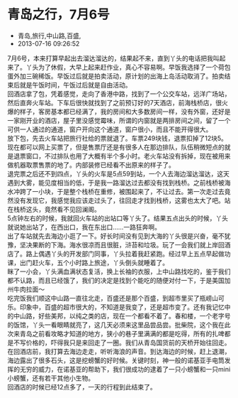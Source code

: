 # 青岛之行，7月6号
- 青岛,旅行,中山路,百盛,
- 2013-07-16 09:26:52


<div>7月6号，本来打算早起出去溜达溜达的，结果起不来，直到丫头的电话把我叫起来了。丫头为了休假，大早上起来赶作业，真心不容易啊。早饭我选择了一个荷包蛋外加三碗稀饭。早饭过后就是拍卖活动，原计划的出海上岛活动取消了。拍卖结束后就是午饭时间，午饭过后就是自由活动。</div><div>回酒店拿了包，凭着感觉，走向了香港中路，找到了一个公交车站，远洋广场站，然后直奔火车站。下车后很快就找到了之前预订好的7天酒店，前海栈桥店，很火爆的样子，客房基本都已经满了，我的房间和大多数房间一样，没有外窗，还好是一家刚开业的酒店，屋子里没感觉霉味，所谓的内窗就是两排房间之间，留了一个可供一人通过的通道，窗户开向这个通道，窗户很小，而且不能开得很大。</div><div>放下包，先去火车站把旅行社给的票就退了。车票249块钱，退票扣掉了12块5。现在都可以网上买票了，但是售票厅还是有很多人在那边排队，队伍稍微短点的就是退票窗口，不过排队也用了大概有半个多小时。老火车站没有拆掉，现在被用来做机器取票售票的地了。内部装修已经看不出原来的样子了。</div><div>退完票之后还不到四点，丫头的火车是5点59到站，一个人去海边溜达溜达，这天遇到大雾，能见度相当的低，于是我一路溜达过去都没有找到栈桥。之前栈桥被海水冲跨了一小块，于是整个栈桥在重修，被围起来了，不让过去。第一次走过去竟然没有发现它，我感觉我应该走过头了，往回走才找到栈桥，这雾也太大了吧。站在栈桥这头，竟然看不见回澜阁。</div><div>5点钟左右的时候，我就回火车站的出站口等丫头了。结果五点出头的时候，丫头就说她出站了，在西出口，我在东出口……一路狂奔啊。</div><div>出了车站就先去海边小逛了一下。好长时间没有见到大海的丫头很是兴奋，毫不犹豫，坚决果断的下海。海水很凉而且很脏，浒苔和垃圾。玩了一会我们就上岸回酒店了。路上偶遇丫头的开发部门同事，丫头拉着我赶紧跑。经过早上五点早起做功课，出门赶火车，五个小时路上旅途，丫头倒头就睡着了。</div><div>眯了一小会，丫头满血满状态复活，换上长袖的衣服，上中山路找吃的，鉴于我们都不认路，而且已经饿了，我们的决定是找到个能吃的随便对付一下，于是美国加州牛肉拉面～</div><div>吃完饭我们顺这中山路一直往北走，百盛还是那个百盛，到超市里买了瓶崂山可乐。印象中，百盛的超市很大的，不知道是我变了，还是超市变了。还有我记忆中的中山路，好些美邦，以纯之类的店，现在一个都看不着了。春和楼，一个老字号的饭馆，丫头一看眼睛就亮了，这几天必须来这里品尝品尝。批柴院，这个我在此次来青岛之前看攻略才知道的地方，狭小的巷子里满满的都是吃得，所有的扎啤都是不写价格的，吓得我只是来回走了一圈。我们从青岛国货前的天桥开始往回走。</div><div>在回酒店前，我打算去海边走走，听听海浪的声音。到达海边的时候，赶上退潮，海边露出了很多石头，这是挖螃蟹的好时候。关键时刻，神一般的诺基亚手电筒发挥的无穷的威力，在诺基亚的帮助下，我们很成功的逮着了一只小螃蟹和一只mini小螃蟹，还有若干其他小生物。</div><div>回酒店的时候已经12点多了，一天的行程到此结束了。</div>
